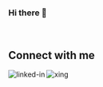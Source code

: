 ### Hi there 👋

<br>

## Connect with me
[<img align="left" alt="linked-in" src="https://img.shields.io/badge/linkedin-%230077B5.svg?&style=for-the-badge&logo=linkedin&logoColor=white" />](https://www.linkedin.com/in/moritz-schauer-227087121/)

[<img align="left" alt="xing" src="https://img.shields.io/badge/xing-test?&style=for-the-badge&logo=xing&logoColor=white&color=026466" />](https://www.xing.com/profile/Moritz_Schauer3/portfolio)
<!--
**herrvonregen/herrvonregen** is a ✨ _special_ ✨ repository because its `README.md` (this file) appears on your GitHub profile.

Here are some ideas to get you started:

- 🔭 I’m currently working on ...
- 🌱 I’m currently learning ...
- 👯 I’m looking to collaborate on ...
- 🤔 I’m looking for help with ...
- 💬 Ask me about ...
- 📫 How to reach me: ...
- 😄 Pronouns: ...
- ⚡ Fun fact: ...
-->
